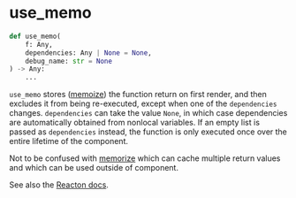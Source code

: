 # use_memo

```python
def use_memo(
    f: Any,
    dependencies: Any | None = None,
    debug_name: str = None
) -> Any:
    ...
```

`use_memo` stores ([memoize](https://en.wikipedia.org/wiki/Memoization)) the function return on first render, and then excludes it from being re-executed, except when one of the `dependencies` changes. `dependencies` can take the value `None`, in which case dependencies are automatically obtained from nonlocal variables. If an empty list is passed as `dependencies` instead, the function is only executed once over the entire lifetime of the component.

Not to be confused with [memorize](https://solara.dev/api/memoize) which can cache multiple return values and which can be used outside of component.

See also the [Reacton docs](https://reacton.solara.dev/en/latest/api/#use_memo).
